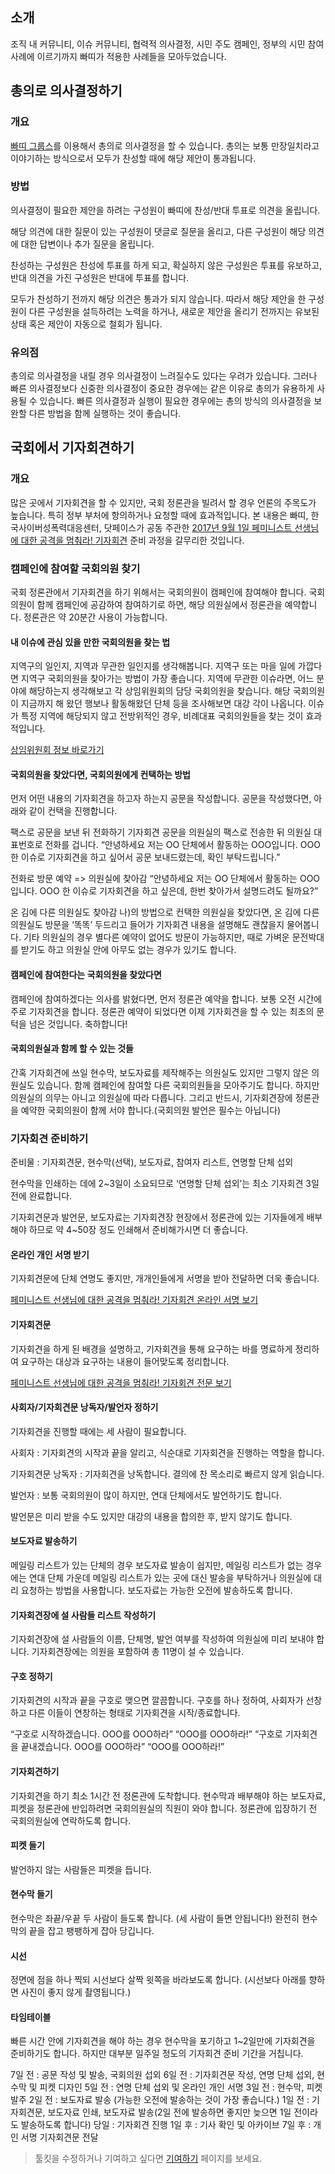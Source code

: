 ## 소개

조직 내 커뮤니티, 이슈 커뮤니티, 협력적 의사결정, 시민 주도 캠페인, 정부의 시민 참여 사례에 이르기까지 빠띠가 적용한 사례들을 모아두었습니다.

## 총의로 의사결정하기

### 개요
[빠띠 그룹스](https://parti.xyz)를 이용해서 총의로 의사결정을 할 수 있습니다. 총의는 보통 만장일치라고 이야기하는 방식으로서 모두가 찬성할 때에 해당 제안이 통과됩니다.

### 방법
의사결정이 필요한 제안을 하려는 구성원이 빠띠에 찬성/반대 투표로 의견을 올립니다.

해당 의견에 대한 질문이 있는 구성원이 댓글로 질문을 올리고, 다른 구성원이 해당 의견에 대한 답변이나 추가 질문을 올립니다.

찬성하는 구성원은 찬성에 투표를 하게 되고, 확실하지 않은 구성원은 투표를 유보하고, 반대 의견을 가진 구성원은 반대에 투표를 합니다.

모두가 찬성하기 전까지 해당 의견은 통과가 되지 않습니다. 따라서 해당 제안을 한 구성원이 다른 구성원을 설득하려는 노력을 하거나, 새로운 제안을 올리기 전까지는 유보된 상태 혹은 제안이 자동으로 철회가 됩니다.

### 유의점
총의로 의사결정을 내릴 경우 의사결정이 느려질수도 있다는 우려가 있습니다. 그러나 빠른 의사결정보다 신중한 의사결정이 중요한 경우에는 같은 이유로 총의가 유용하게 사용될 수 있습니다. 빠른 의사결정과 실행이 필요한 경우에는 총의 방식의 의사결정을 보완할 다른 방법을 함께 실행하는 것이 좋습니다.

## 국회에서 기자회견하기

### 개요
많은 곳에서 기자회견을 할 수 있지만, 국회 정론관을 빌려서 할 경우 언론의 주목도가 높습니다. 특히 정부 부처에 항의하거나 요청할 때에 효과적입니다. 본 내용은 빠띠, 한국사이버성폭력대응센터, 닷페이스가 공동 주관한 [2017년 9월 1일 페미니스트 선생님에 대한 공격을 멈춰라! 기자회견](https://campaigns.kr/p/femiedu) 준비 과정을 갈무리한 것입니다.

### 캠페인에 참여할 국회의원 찾기
국회 정론관에서 기자회견을 하기 위해서는 국회의원이 캠페인에 참여해야 합니다. 국회의원이 함께 캠페인에 공감하여 참여하기로 하면, 해당 의원실에서 정론관을 예약합니다. 정론관은 약 20분간 사용이 가능합니다.

#### 내 이슈에 관심 있을 만한 국회의원을 찾는 법
지역구의 일인지, 지역과 무관한 일인지를 생각해봅니다. 지역구 또는 마을 일에 가깝다면 지역구 국회의원을 찾아가는 방법이 가장 좋습니다. 지역에 무관한 이슈라면, 어느 분야에 해당하는지 생각해보고 각 상임위원회의 담당 국회의원을 찾습니다. 해당 국회의원이 지금까지 해 왔던 행보나 활동해왔던 단체 등을 조사해보면 대강 각이 나옵니다. 이슈가 특정 지역에 해당되지 않고 전방위적인 경우, 비례대표 국회의원들을 찾는 것이 효과적입니다.

[​상임위원회 정보 바로가기​](https://ko.wikipedia.org/wiki/%EB%8C%80%ED%95%9C%EB%AF%BC%EA%B5%AD_%EA%B5%AD%ED%9A%8C_%EC%83%81%EC%9E%84%EC%9C%84%EC%9B%90%ED%9A%8C)

#### 국회의원을 찾았다면, 국회의원에게 컨택하는 방법
먼저 어떤 내용의 기자회견을 하고자 하는지 공문을 작성합니다. 공문을 작성했다면, 아래와 같이 컨택을 진행합니다.

팩스로 공문을 보낸 뒤 전화하기 기자회견 공문을 의원실의 팩스로 전송한 뒤 의원실 대표번호로 전화를 겁니다. “안녕하세요 저는 OO 단체에서 활동하는 OOO입니다. OOO 한 이슈로 기자회견을 하고 싶어서 공문 보내드렸는데, 확인 부탁드립니다.”

전화로 방문 예약 => 의원실에 찾아감 “안녕하세요 저는 OO 단체에서 활동하는 OOO입니다. OOO 한 이슈로 기자회견을 하고 싶은데, 한번 찾아가서 설명드려도 될까요?”

온 김에 다른 의원실도 찾아감 나)의 방법으로 컨택한 의원실을 찾았다면, 온 김에 다른 의원실도 방문을 ‘똑똑’ 두드리고 들어가 기자회견 내용을 설명해도 괜찮을지 물어봅니다. 기타 의원실의 경우 별다른 예약이 없어도 방문이 가능하지만, 때로 가벼운 문전박대를 받기도 하고 의원실 안에 아무도 없는 경우가 있기도 합니다.

#### 캠페인에 참여한다는 국회의원을 찾았다면
캠페인에 참여하겠다는 의사를 밝혔다면, 먼저 정론관 예약을 합니다. 보통 오전 시간에 주로 기자회견을 합니다. 정론관 예약이 되었다면 이제 기자회견을 할 수 있는 최초의 문턱을 넘은 것입니다. 축하합니다!

#### 국회의원실과 함께 할 수 있는 것들
간혹 기자회견에 쓰일 현수막, 보도자료를 제작해주는 의원실도 있지만 그렇지 않은 의원실도 있습니다. 함께 캠페인에 참여할 다른 국회의원들을 모아주기도 합니다. 하지만 의원실의 의무는 아니고 의원실에 따라 다릅니다. 그리고 반드시, 기자회견장에 정론관을 예약한 국회의원이 함께 서야 합니다.(국회의원 발언은 필수는 아닙니다)

### 기자회견 준비하기
준비물 : 기자회견문, 현수막(선택), 보도자료, 참여자 리스트, 연명할 단체 섭외

현수막을 인쇄하는 데에 2~3일이 소요되므로 ‘연명할 단체 섭외’는 최소 기자회견 3일 전에 완료합니다.

기자회견문과 발언문, 보도자료는 기자회견장 현장에서 정론관에 있는 기자들에게 배부해야 하므로   약 4~50장 정도 인쇄해서 준비해가시면 더 좋습니다.

#### 온라인 개인 서명 받기
기자회견문에 단체 연명도 좋지만, 개개인들에게 서명을 받아 전달하면 더욱 좋습니다. 

[페미니스트 선생님에 대한 공격을 멈춰라! 기자회견 온라인 서명 보기​](https://campaigns.kr/petitions/54)

#### 기자회견문
기자회견을 하게 된 배경을 설명하고, 기자회견을 통해 요구하는 바를 명료하게 정리하여 요구하는 대상과 요구하는 내용이 들어맞도록 정리합니다.

[​페미니스트 선생님에 대한 공격을 멈춰라! 기자회견 전문 보기​](https://campaigns.kr/discussions/159)

#### 사회자/기자회견문 낭독자/발언자 정하기
기자회견을 진행할 때에는 세 사람이 필요합니다.

사회자 : 기자회견의 시작과 끝을 알리고, 식순대로 기자회견을 진행하는 역할을 합니다.

기자회견문 낭독자 : 기자회견을 낭독합니다. 결의에 찬 목소리로 빠르지 않게 읽습니다. 

발언자 : 보통 국회의원이 많이 하지만, 연대 단체에서도 발언하기도 합니다. 

발언문은 미리 받을 수도 있지만 대강의 내용을 합의한 후, 받지 않기도 합니다.

#### 보도자료 발송하기
메일링 리스트가 있는 단체의 경우 보도자료 발송이 쉽지만, 메일링 리스트가 없는 경우에는 연대 단체 가운데 메일링 리스트가 있는 곳에 대신 발송을 부탁하거나 의원실에 대리 요청하는 방법을 사용합니다. 보도자료는 가능한 오전에 발송하도록 합니다.

#### 기자회견장에 설 사람들 리스트 작성하기
기자회견장에 설 사람들의 이름, 단체명, 발언 여부를 작성하여 의원실에 미리 보내야 합니다. 기자회견장에는 의원을 포함하여 총 11명이 설 수 있습니다.

#### 구호 정하기
기자회견의 시작과 끝을 구호로 맺으면 깔끔합니다. 구호를 하나 정하여, 사회자가 선창하고 다른 이들이 연창하는 형태로 기자회견을 시작/종료합니다.

“구호로 시작하겠습니다. OOO를 OOO하라” “OOO를 OOO하라!” “구호로 기자회견을 끝내겠습니다. OOO를 OOO하라” “OOO를 OOO하라!”

#### 기자회견하기
기자회견을 하기 최소 1시간 전 정론관에 도착합니다. 현수막과 배부해야 하는 보도자료, 피켓을 정론관에 반입하려면 국회의원실의 직원이 와야 합니다. 정론관에 입장하기 전 국회의원실에 연락하도록 합니다.

#### 피켓 들기
발언하지 않는 사람들은 피켓을 듭니다.

#### 현수막 들기
현수막은 좌끝/우끝 두 사람이 들도록 합니다. (세 사람이 들면 안됩니다!) 완전히 현수막의 끝을 잡고 팽팽하게 잡아 당깁니다.

#### 시선
정면에 점을 하나 찍되 시선보다 살짝 윗쪽을 바라보도록 합니다. (시선보다 아래를 향하면 사진이 좋지 않게 촬영됩니다.)

#### 타임테이블
빠른 시간 안에 기자회견을 해야 하는 경우 현수막을 포기하고 1~2일만에 기자회견을 준비하기도 합니다. 하지만 대부분 일주일 정도의 기자회견 준비 기간을 거칩니다.

7일 전 : 공문 작성 및 발송, 국회의원 섭외 6일 전 : 기자회견문 작성, 연명 단체 섭외, 현수막 및 피켓 디자인 5일 전 : 연명 단체 섭외 및 온라인 개인 서명 3일 전 : 현수막, 피켓 발주 2일 전 : 보도자료 발송 (가능한 오전에 발송하는 것이 가장 좋습니다.) 1일 전 : 기자회견문, 보도자료 인쇄, 보도자료 발송(2일 전에 발송하면 좋지만 늦으면 1일 전이라도 발송하도록 합니다) 당일 : 기자회견 진행 1일 후 : 기사 확인 및 아카이브 7일 후 : 개인 서명 기자회견문 전달

> 툴킷을 수정하거나 기여하고 싶다면 [기여하기](/contributing.html) 페이지를 보세요.